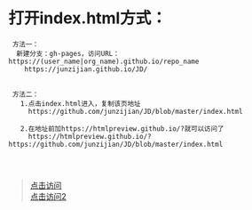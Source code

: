 
# 打开index.html方式：
```
 方法一：
  新建分支：gh-pages，访问URL：https://(user_name|org_name).github.io/repo_name
    https://junzijian.github.io/JD/


 方法二：
   1.点击index.html进入，复制该页地址      
     https://github.com/junzijian/JD/blob/master/index.html          

   2.在地址前加https://htmlpreview.github.io/?就可以访问了
     https://htmlpreview.github.io/?https://github.com/junzijian/JD/blob/master/index.html
     
     
     
```


> [点击访问](https://junzijian.github.io/JD/) <br />
> <a href="https://htmlpreview.github.io/?https://github.com/junzijian/JD/blob/master/index.html" target="_blank">点击访问2</a>
